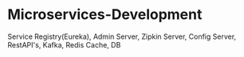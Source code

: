 # Microservices-Development
Service Registry(Eureka), Admin Server, Zipkin Server, Config Server, RestAPI's, Kafka, Redis Cache, DB
